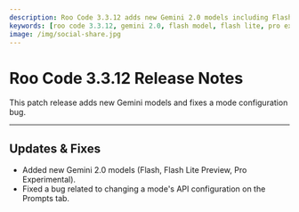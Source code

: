 ```yaml
---
description: Roo Code 3.3.12 adds new Gemini 2.0 models including Flash, Flash Lite Preview, and Pro Experimental, plus fixes mode API configuration bugs.
keywords: [roo code 3.3.12, gemini 2.0, flash model, flash lite, pro experimental, mode configuration, api settings, bug fix]
image: /img/social-share.jpg
---
```


# Roo Code 3.3.12 Release Notes

This patch release adds new Gemini models and fixes a mode configuration bug.

---

## Updates & Fixes

*   Added new Gemini 2.0 models (Flash, Flash Lite Preview, Pro Experimental).
*   Fixed a bug related to changing a mode's API configuration on the Prompts tab.
